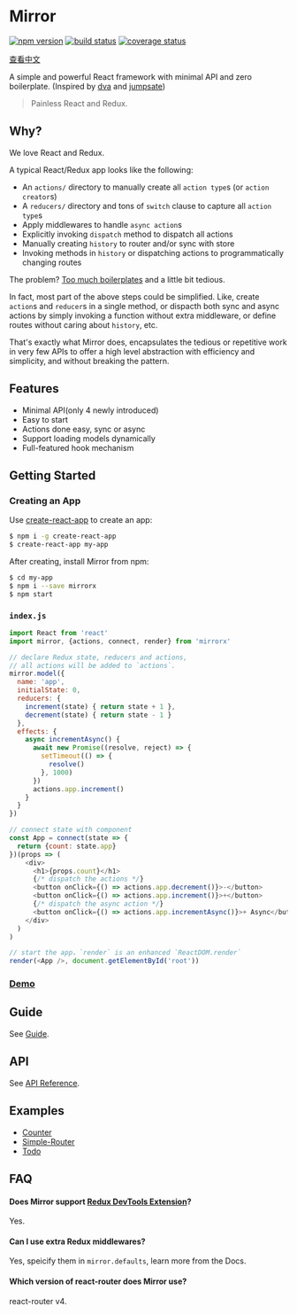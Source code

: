 # Mirror

[![npm version](https://img.shields.io/npm/v/mirrorx.svg?style=flat-square)](https://www.npmjs.com/package/mirrorx) [![build status](https://img.shields.io/travis/mirrorjs/mirror.svg?style=flat-square)](https://travis-ci.org/mirrorjs/mirror) [![coverage status](https://img.shields.io/coveralls/mirrorjs/mirror.svg?style=flat-square)](https://coveralls.io/github/mirrorjs/mirror?branch=master)

[查看中文](https://github.com/mirrorjs/mirror/blob/master/README_zh.md)

A simple and powerful React framework with minimal API and zero boilerplate. (Inspired by [dva](https://github.com/dvajs/dva) and [jumpsate](https://github.com/jumpsuit/jumpstate))

> Painless React and Redux.

## Why?

We love React and Redux. 

A typical React/Redux app looks like the following:

* An `actions/` directory to manually create all `action type`s (or `action creator`s)
* A `reducers/` directory and tons of `switch` clause to capture all `action type`s
* Apply middlewares to handle `async action`s
* Explicitly invoking `dispatch` method to dispatch all actions
* Manually creating `history` to router and/or sync with store
* Invoking methods in `history` or dispatching actions to programmatically changing routes

The problem? [Too much boilerplates](https://github.com/reactjs/redux/blob/master/docs/recipes/ReducingBoilerplate.md) and a little bit tedious.

In fact, most part of the above steps could be simplified. Like, create `action`s and `reducer`s in a single method, or dispacth both sync and async actions by simply invoking a function without extra middleware, or define routes without caring about `history`, etc.

That's exactly what Mirror does, encapsulates the tedious or repetitive work in very few APIs to offer a high level abstraction with efficiency and simplicity, and without breaking the pattern.

## Features

* Minimal API(only 4 newly introduced)
* Easy to start
* Actions done easy, sync or async
* Support loading models dynamically
* Full-featured hook mechanism

## Getting Started

### Creating an App

Use [create-react-app](https://github.com/facebookincubator/create-react-app) to create an app:

```sh
$ npm i -g create-react-app
$ create-react-app my-app
```

After creating, install Mirror from npm:

```sh
$ cd my-app
$ npm i --save mirrorx
$ npm start
```

### `index.js`

```js
import React from 'react'
import mirror, {actions, connect, render} from 'mirrorx'

// declare Redux state, reducers and actions,
// all actions will be added to `actions`.
mirror.model({
  name: 'app',
  initialState: 0,
  reducers: {
    increment(state) { return state + 1 },
    decrement(state) { return state - 1 }
  },
  effects: {
    async incrementAsync() {
      await new Promise((resolve, reject) => {
        setTimeout(() => {
          resolve()
        }, 1000)
      })
      actions.app.increment()
    }
  }
})

// connect state with component
const App = connect(state => {
  return {count: state.app}
})(props => (
    <div>
      <h1>{props.count}</h1>
      {/* dispatch the actions */}
      <button onClick={() => actions.app.decrement()}>-</button>
      <button onClick={() => actions.app.increment()}>+</button>
      {/* dispatch the async action */}
      <button onClick={() => actions.app.incrementAsync()}>+ Async</button>
    </div>
  )
)

// start the app，`render` is an enhanced `ReactDOM.render`
render(<App />, document.getElementById('root'))
```

### [Demo](https://www.webpackbin.com/bins/-Kmdm2zpS4JBvzbKBbIc)

## Guide

See [Guide](https://github.com/mirrorjs/mirror/blob/master/docs/guide.md).

## API

See [API Reference](https://github.com/mirrorjs/mirror/blob/master/docs/api.md).

## Examples

* [Counter](https://github.com/mirrorjs/mirror/blob/master/examples/counter)
* [Simple-Router](https://github.com/mirrorjs/mirror/blob/master/examples/simple-router)
* [Todo](https://github.com/mirrorjs/mirror/blob/master/examples/todo)


## FAQ

#### Does Mirror support [Redux DevTools Extension](https://github.com/zalmoxisus/redux-devtools-extension)?

Yes.

#### Can I use extra Redux middlewares?

Yes, speicify them in `mirror.defaults`, learn more from the Docs.

#### Which version of react-router does Mirror use?

react-router v4.

